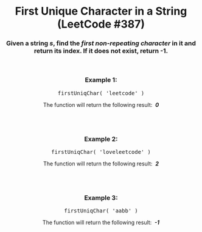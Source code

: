 <div align = "center">

# First Unique Character in a String (LeetCode #387)

</div>

<div align = "center">

<h3>Given a string <em>s</em>, find the <em>first non-repeating character</em> in it and return its index. If it does not exist, return -1.</h3>

<br>

<h3>Example 1:</h3>

<pre>firstUniqChar(&nbsp;'leetcode'&nbsp;)</pre>

<p>The function will return the following result:&nbsp; <em><strong>0</strong><br><br></em></p>

<br>

<h3>Example 2:</h3>

<pre>firstUniqChar(&nbsp;'loveleetcode'&nbsp;)</pre>

<p>The function will return the following result:&nbsp; <em><strong>2</strong><br><br></em></p>

<br>

<h3>Example 3:</h3>

<pre>firstUniqChar(&nbsp;'aabb'&nbsp;)</pre>

<p>The function will return the following result:&nbsp; <em><strong>-1</strong><br><br></em></p>

</div>
